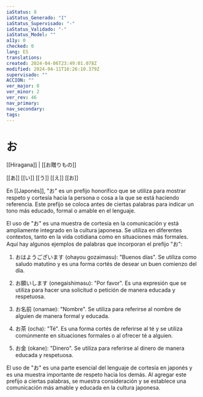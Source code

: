 ```yaml
---
iaStatus: 8
iaStatus_Generado: "I"
iaStatus_Supervisado: "-"
iaStatus_Validado: "-"
iaStatus_Model: ""
a11y: 0
checked: 0
lang: ES
translations: 
created: 2024-04-06T23:49:01.078Z
modified: 2024-04-11T16:26:10.379Z
supervisado: ""
ACCION: ""
ver_major: 0
ver_minor: 2
ver_rev: 46
nav_primary: 
nav_secondary: 
tags:
---
```

# お

[[Hiragana]] |  [[お贈りもの]]

[[あ]] [[い]] [[う]] [[え]] [[お]] 

En [[Japonés]], "お" es un prefijo honorífico que se utiliza para mostrar respeto y cortesía hacia la persona o cosa a la que se está haciendo referencia. Este prefijo se coloca antes de ciertas palabras para indicar un tono más educado, formal o amable en el lenguaje.

El uso de "お" es una muestra de cortesía en la comunicación y está ampliamente integrado en la cultura japonesa. Se utiliza en diferentes contextos, tanto en la vida cotidiana como en situaciones más formales. Aquí hay algunos ejemplos de palabras que incorporan el prefijo "お":

1. おはようございます (ohayou gozaimasu): "Buenos días". Se utiliza como saludo matutino y es una forma cortés de desear un buen comienzo del día.
    
2. お願いします (onegaishimasu): "Por favor". Es una expresión que se utiliza para hacer una solicitud o petición de manera educada y respetuosa.
    
3. お名前 (onamae): "Nombre". Se utiliza para referirse al nombre de alguien de manera formal y educada.
    
4. お茶 (ocha): "Té". Es una forma cortés de referirse al té y se utiliza comúnmente en situaciones formales o al ofrecer té a alguien.
    
5. お金 (okane): "Dinero". Se utiliza para referirse al dinero de manera educada y respetuosa.
    

El uso de "お" es una parte esencial del lenguaje de cortesía en japonés y es una muestra importante de respeto hacia los demás. Al agregar este prefijo a ciertas palabras, se muestra consideración y se establece una comunicación más amable y educada en la cultura japonesa.